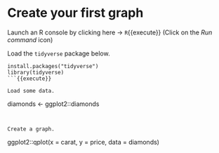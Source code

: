 # Create your first graph


Launch an R console by clicking here -> `R`{{execute}} (Click on the *Run command* icon)

Load the `tidyverse` package below. 

```
install.packages("tidyverse")
library(tidyverse)
```{{execute}}

Load some data.

```
diamonds <- ggplot2::diamonds
```{{execute}}


Create a graph.

```
ggplot2::qplot(x = carat, y = price, data = diamonds)
```{{execute}}
